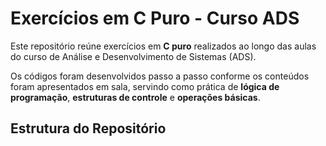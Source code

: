 # Exercícios em C Puro - Curso ADS

Este repositório reúne exercícios em **C puro** realizados ao longo das aulas do curso de Análise e Desenvolvimento de Sistemas (ADS).  

Os códigos foram desenvolvidos passo a passo conforme os conteúdos foram apresentados em sala, servindo como prática de **lógica de programação**, **estruturas de controle** e **operações básicas**.  



## Estrutura do Repositório




